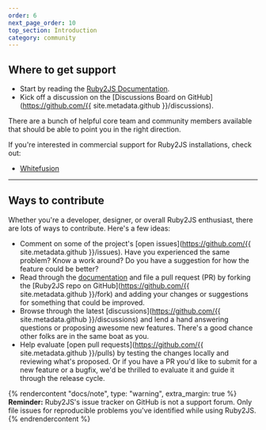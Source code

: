 ```yaml
---
order: 6
next_page_order: 10
top_section: Introduction
category: community
---
```


## Where to get support

* Start by reading the [Ruby2JS Documentation](/docs/).
* Kick off a discussion on the [Discussions Board on GitHub](https://github.com/{{ site.metadata.github }}/discussions).

There are a bunch of helpful core team and community members available that should be able to point you in the right direction.

If you're interested in commercial support for Ruby2JS installations, check out:

* [Whitefusion](https://whitefusion.io)

----

## Ways to contribute

Whether you're a developer, designer, or overall Ruby2JS enthusiast, there are lots of ways to contribute. Here's a few ideas:

* Comment on some of the project's [open issues](https://github.com/{{ site.metadata.github }}/issues). Have you experienced the same problem? Know a work around? Do you have a suggestion for how the feature could be better?
* Read through the [documentation](/docs/) and file a pull request (PR) by forking the [Ruby2JS repo on GitHub](https://github.com/{{ site.metadata.github }}/fork) and adding your changes or suggestions for something that could be improved.
* Browse through the latest [discussions](https://github.com/{{ site.metadata.github }}/discussions) and lend a hand answering questions or proposing awesome new features. There's a good chance other folks are in the same boat as you.
* Help evaluate [open pull requests](https://github.com/{{ site.metadata.github }}/pulls) by testing the changes locally and reviewing what's proposed. Or if you have a PR you'd like to submit for a new feature or a bugfix, we'd be thrilled to evaluate it and guide it through the release cycle.

{% rendercontent "docs/note", type: "warning", extra_margin: true %}
**Reminder:** Ruby2JS's issue tracker on GitHub is not a support forum. Only file issues for reproducible problems you've identified while using Ruby2JS.
{% endrendercontent %}
